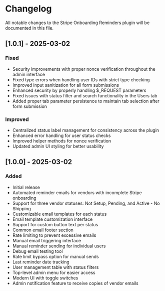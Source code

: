 # Changelog

All notable changes to the Stripe Onboarding Reminders plugin will be documented in this file.

## [1.0.1] - 2025-03-02

### Fixed

- Security improvements with proper nonce verification throughout the admin interface
- Fixed type errors when handling user IDs with strict type checking
- Improved input sanitization for all form submissions
- Enhanced security by properly handling $\_REQUEST parameters
- Fixed issues with status filter and search functionality in the Users tab
- Added proper tab parameter persistence to maintain tab selection after form submission

### Improved

- Centralized status label management for consistency across the plugin
- Enhanced error handling for user status checks
- Improved helper methods for nonce verification
- Updated admin UI styling for better usability

## [1.0.0] - 2025-03-02

### Added

- Initial release
- Automated reminder emails for vendors with incomplete Stripe onboarding
- Support for three vendor statuses: Not Setup, Pending, and Active - No Shipping
- Customizable email templates for each status
- Email template customization interface
- Support for custom button text per status
- Common email footer section
- Rate limiting to prevent excessive emails
- Manual email triggering interface
- Manual reminder sending for individual users
- Debug email testing tool
- Rate limit bypass option for manual sends
- Last reminder date tracking
- User management table with status filters
- Top-level admin menu for easier access
- Modern UI with toggle switches
- Admin notification feature to receive copies of vendor emails
